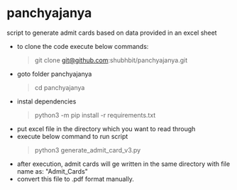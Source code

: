 # panchyajanya
script to generate admit cards based on data provided in an excel sheet

- to clone the code execute below commands:
  > git clone git@github.com:shubhbit/panchyajanya.git
- goto folder panchyajanya
  > cd panchyajanya
- instal dependencies
  > python3 -m pip install -r requirements.txt
- put excel file in the directory which you want to read through
- execute below command to run script
  > python3 generate_admit_card_v3.py
- after execution, admit cards will ge written in the same directory with file name as: "Admit_Cards"
- convert this file to .pdf format manually. 
